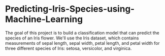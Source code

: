 # Predicting-Iris-Species-using-Machine-Learning
The goal of this project is to build a classification model that can predict the species of an Iris flower. We'll use the Iris dataset, which contains measurements of sepal length, sepal width, petal length, and petal width for three different species of Iris: setosa, versicolor, and virginica.
